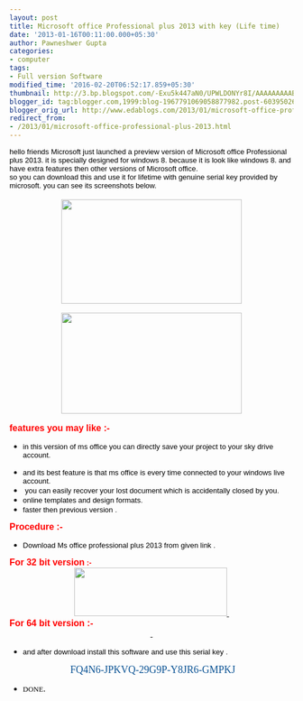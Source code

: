 ```yaml
---
layout: post
title: Microsoft office Professional plus 2013 with key (Life time)
date: '2013-01-16T00:11:00.000+05:30'
author: Pawneshwer Gupta
categories:
- computer
tags:
- Full version Software
modified_time: '2016-02-20T06:52:17.859+05:30'
thumbnail: http://3.bp.blogspot.com/-Exu5k447aN0/UPWLDONYr8I/AAAAAAAAABk/Rot3-bnx9D4/s72-c/msoffice.jpg
blogger_id: tag:blogger.com,1999:blog-1967791069058877982.post-6039502600353673278
blogger_orig_url: http://www.edablogs.com/2013/01/microsoft-office-professional-plus-2013.html
redirect_from:
- /2013/01/microsoft-office-professional-plus-2013.html
---
```


<div dir="ltr" style="text-align: left;" trbidi="on"><div dir="ltr" style="text-align: left;" trbidi="on"><div dir="ltr" style="text-align: left;" trbidi="on"><div><div><span style="font-size: small;"><span style="font-size: medium;"><span style="font-size: small;"><span style="font-family: verdana,sans-serif;"><span style="font-size: small;"><span style="font-size: small;"><span style="font-size: small;"><span style="color: black; font-size: small;">hello friends Microsoft just launched a preview version of Microsoft office Professional plus 2013. it is specially designed for windows 8.</span> <span style="color: black; font-size: small;">because it is look like windows 8. and have extra features then other versions of Microsoft office</span></span><span style="color: black;">.</span></span><span style="color: black; font-size: small;"> </span></span></span>                <br /><span style="font-family: verdana,sans-serif;"><span style="font-size: small;"><span style="font-size: small;"><span style="font-size: small;"><span style="color: black; font-size: small;">so you can download this and use it for lifetime with genuine serial key provided by microsoft.</span> <span style="color: black; font-size: small;">you can see its screenshots below</span></span><span style="color: black;">.</span></span></span></span><span style="color: black; font-family: Verdana; font-size: small;"> </span></span></span></span>            <br />          <br /><div class="separator" style="clear: both; text-align: center;"><a href="http://3.bp.blogspot.com/-Exu5k447aN0/UPWLDONYr8I/AAAAAAAAABk/Rot3-bnx9D4/s1600/msoffice.jpg" imageanchor="1" style="margin-left: 1em; margin-right: 1em;"><span style="font-family: verdana; font-size: medium;"><img border="0" height="185" src="http://3.bp.blogspot.com/-Exu5k447aN0/UPWLDONYr8I/AAAAAAAAABk/Rot3-bnx9D4/s320/msoffice.jpg" width="320" /></span></a></div><div><span style="font-family: verdana;">             <br /><span style="font-size: medium;"><span style="font-family: Verdana;"></span></span></span></div><div class="separator" style="clear: both; text-align: center;"><a href="http://2.bp.blogspot.com/-gdwUUt405Jo/UPWLDklq7RI/AAAAAAAAABo/5wn8KnhpxJo/s1600/msword2.jpg" imageanchor="1" style="margin-left: 1em; margin-right: 1em;"><span style="font-family: verdana; font-size: medium;"><img border="0" height="179" src="http://2.bp.blogspot.com/-gdwUUt405Jo/UPWLDklq7RI/AAAAAAAAABo/5wn8KnhpxJo/s320/msword2.jpg" width="320" /></span></a></div><br /><span style="font-size: medium;"><span style="color: red;"><b><span style="font-family: verdana,sans-serif;">features you may like :- </span></b></span></span>          <br /><ul style="text-align: left;"><li><span style="font-size: medium;"><span style="font-size: small;"><span style="font-family: verdana,sans-serif;"><span style="font-size: small;"><span style="font-size: small;"><span style="color: black; font-size: small;">in this version of ms office you can directly save your project to your sky drive account</span></span>.</span></span><span style="font-family: verdana,sans-serif;"><span style="font-size: small;"></span></span></span></span></li></ul><ul style="text-align: left;"><span style="font-family: verdana,sans-serif;"><span style="font-size: small;"></span></span><li><span style="font-size: medium;"><span style="font-size: small;"><span style="font-family: verdana,sans-serif;"><span style="font-size: small;"><span style="font-size: small;"><span style="color: black; font-size: small;">and its best feature is that ms office is every time connected to your windows live account</span></span>.</span></span><span style="font-family: verdana,sans-serif;"><span style="font-size: small;"></span></span></span></span></li><li><span style="font-size: medium;"><span style="font-size: small;"><span style="font-family: verdana,sans-serif;"><span style="font-size: small;">&nbsp;<span style="font-size: small;"><span style="color: black; font-size: small;">you can easily recover your lost document which is accidentally closed by you</span></span>.</span></span><span style="font-family: verdana,sans-serif;"><span style="font-size: small;"></span></span></span></span></li><li><span style="font-size: medium;"><span style="font-size: small;"><span style="font-family: verdana,sans-serif;"><span style="font-size: small;"><span style="font-size: small;"><span style="color: black; font-size: small;">online templates and design formats</span></span>.</span></span><span style="font-family: verdana,sans-serif;"><span style="font-size: small;"></span></span></span></span></li><li><span style="font-family: verdana,sans-serif;"><span style="font-size: small;"><span style="font-size: medium;"><span style="font-size: small;"><span style="font-size: small;"><span style="color: black;"><span style="font-size: small;">faster then previous version</span> </span></span>. </span></span></span></span></li></ul></div><span style="font-size: medium;"><span style="color: red;"><b><span style="font-family: verdana,sans-serif;">Procedure :-</span></b></span><span style="font-family: Verdana;"> </span></span><span style="font-family: verdana,sans-serif;"></span>        <br /><ul style="text-align: left;"><span style="font-family: verdana,sans-serif;"></span><li><span style="font-family: verdana,sans-serif;"><span style="font-size: medium;"><span style="font-size: small;"><span style="font-size: small;"><span style="color: black;"><span style="font-size: small;">Download Ms office professional plus 2013 from given link</span> </span></span>.</span></span></span></li></ul></div><span style="font-size: medium;"><span style="color: red;"><b><span style="font-family: verdana,sans-serif;">For 32 bit version</span></b></span><span style="font-family: verdana,sans-serif;"><b><span style="font-size: small;"><span style="color: red;"> :-</span></span></b></span><span style="font-family: Verdana;">          </span></span>      <br /><div><div><div class="separator" style="clear: both; text-align: center;"><span style="font-family: verdana; font-size: medium;"><span style="font-family: Verdana;"></span></span></div></div><div class="separator" style="clear: both; text-align: center;"><span style="font-family: verdana; font-size: medium;"><span style="font-family: Verdana;"></span></span></div><div class="separator" style="clear: both; text-align: center;"><a href="http://care.dlservice.microsoft.com/dl/download/4/7/1/4712B4E1-4DD9-4468-B8A4-507D7F988B1F/professionalplus_en-us_x86.exe" style="margin-left: 1em; margin-right: 1em;"><span style="font-family: verdana; font-size: medium;"><img alt="" class="aligncenter size-full wp-image-439" height="86" src="http://3.bp.blogspot.com/-vQV6zwNxpUE/UPWY2eKOzMI/AAAAAAAAAB8/6yZA33zOCcw/s1600/download_button.jpg" title="download file" width="271" />&nbsp;</span></a></div><div class="separator" style="clear: both; text-align: center;"><span style="font-family: verdana; font-size: medium;"><span style="font-family: Verdana;"></span></span></div><div class="separator" style="clear: both; text-align: left;"><span style="color: red;"><b><span style="font-family: verdana,sans-serif;"><span style="font-size: medium;">For 64 bit version :-</span></span></b></span></div><div class="separator" style="clear: both; text-align: left;"><span style="font-family: verdana; font-size: medium;"><span style="font-family: Verdana;"></span></span></div><div class="separator" style="clear: both; text-align: left;"><span style="font-family: verdana; font-size: medium;"><span style="font-family: Verdana;"></span></span></div><div class="separator" style="clear: both; text-align: center;"><a href="http://care.dlservice.microsoft.com/dl/download/4/7/1/4712B4E1-4DD9-4468-B8A4-507D7F988B1F/professionalplus_en-us_x64.exe" style="margin-left: 1em; margin-right: 1em;"><span style="font-family: verdana; font-size: medium;"><img alt="" class="aligncenter size-full wp-image-439" src="http://3.bp.blogspot.com/-vQV6zwNxpUE/UPWY2eKOzMI/AAAAAAAAAB8/6yZA33zOCcw/s1600/download_button.jpg" title="download file" />&nbsp;</span></a></div><div class="separator" style="clear: both; text-align: center;"><span style="font-family: verdana; font-size: medium;"><span style="font-family: Verdana;"></span></span></div><ul style="text-align: left;"><li><span style="font-family: verdana,sans-serif;"><span style="font-size: medium;"><span style="font-size: small;"><span style="font-size: small;"><span style="color: black;"><span style="font-size: small;">and after download install this software and use this serial key</span> </span></span>.</span></span></span></li></ul><div class="separator" style="clear: both; text-align: center;"><span style="font-family: verdana; font-size: medium;"><span style="font-family: Verdana;"></span></span></div><div class="separator" style="clear: both; text-align: center;"><span style="font-size: large;"><span style="font-family: verdana;">&nbsp;<span style="color: #0b5394;">FQ4N6-JPKVQ-29G9P-Y8JR6-GMPKJ</span></span></span></div><div class="separator" style="clear: both; text-align: center;"><span style="font-family: verdana; font-size: medium;"><span style="font-family: Verdana;"></span></span></div><ul style="text-align: left;"><li><span style="font-family: verdana; font-size: medium;"><span style="font-size: small;"><span style="color: black; font-size: small;">DONE</span></span>.</span></li></ul></div></div><span style="font-family: verdana; font-size: medium;"></span></div><span style="font-family: Verdana;"></span></div>